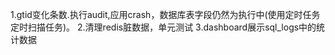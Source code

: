 1.gtid变化条数.执行audit,应用crash，数据库表字段仍然为执行中(使用定时任务定时扫描任务)。
2.清理redis脏数据，单元测试
3.dashboard展示sql_logs中的统计数据